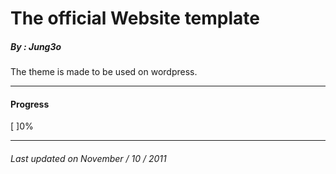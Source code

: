 # The official Website template
##### By : Jung3o

The theme is made to be used on wordpress. 
- - -
#### Progress

[          ]0%
- - -


###### Last updated on November / 10 / 2011